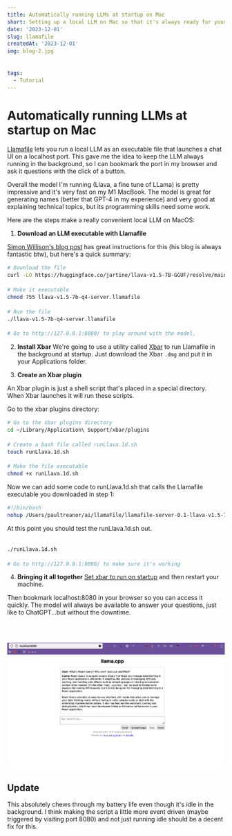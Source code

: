 ```yaml
---
title: Automatically running LLMs at startup on Mac
short: Setting up a local LLM on Mac so that it's always ready for your questions
date: '2023-12-01'
slug: llamafile
createdAt: '2023-12-01'
img: blog-2.jpg


tags:
  - Tutorial
---
```


# Automatically running LLMs at startup on Mac
  

[Llamafile](https://hacks.mozilla.org/2023/11/introducing-llamafile/) lets you run a local LLM as an executable file that launches a chat UI on a localhost port. This gave me the idea to keep the LLM always running in the background, so I can bookmark the port in my browser and ask it questions with the click of a button. 

Overall the model I'm running (Llava, a fine tune of LLama) is pretty impressive and it's very fast on my M1 MacBook. The model is great for generating names (better that GPT-4 in my experience) and very good at explaining technical topics, but its programming skills need some work. 

Here are the steps make a really convenient local LLM on MacOS:

1. **Download an LLM executable with Llamafile**

  [Simon Willison's blog post](https://simonwillison.net/2023/Nov/29/llamafile/) has great instructions for this (his blog is always fantastic btw), but here's a quick summary:

```bash
# Download the file
curl -LO https://huggingface.co/jartine/llava-v1.5-7B-GGUF/resolve/main/llava-v1.5-7b-q4-server.llamafile

# Make it executable
chmod 755 llava-v1.5-7b-q4-server.llamafile

# Run the file
./llava-v1.5-7b-q4-server.llamafile

# Go to http://127.0.0.1:8080/ to play around with the model. 
```

  

2. **Install Xbar**
We're going to use a utility called [Xbar](https://xbarapp.com/) to run Llamafile in the background at startup. Just download the Xbar `.dmg` and put it in your Applications folder.

  
3. **Create an Xbar plugin**

An Xbar plugin is just a shell script that's placed in a special directory. When Xbar launches it will run these scripts.

Go to the xbar plugins directory:

  

```bash
# Go to the xbar plugins directory
cd ~/Library/Application\ Support/xbar/plugins

# Create a bash file called runLlava.1d.sh
touch runLlava.1d.sh

# Make the file executable
chmod +x runLlava.1d.sh
```

Now we can add some code to runLlava.1d.sh that calls the Llamafile executable you downloaded in step 1:

```bash
#!/bin/bash
nohup /Users/paultreanor/ai/llamaFile/llamafile-server-0.1-llava-v1.5-7b-q4 &
```


At this point you should test the runLlava.1d.sh out. 

  

```bash

./runLlava.1d.sh

# Go to http://127.0.0.1:8080/ to make sure it's working
```

  

4. **Bringing it all together**
[Set xbar to run on startup](https://www.idownloadblog.com/2015/03/24/apps-launch-system-startup-mac/) and then restart your machine. 

Then bookmark localhost:8080 in your browser so you can access it quickly. The model will always be available to answer your questions, just like to ChatGPT...but without the downtime.

\
&nbsp;

<img src="/images/llamafile/bookmark.png" alt="llamafile web UI and bookmark">

## Update
This absolutely chews through my battery life even though it's idle in the background. I think making the script a little more event driven (maybe triggered by visiting port 8080) and not just running idle should be a decent fix for this. 
